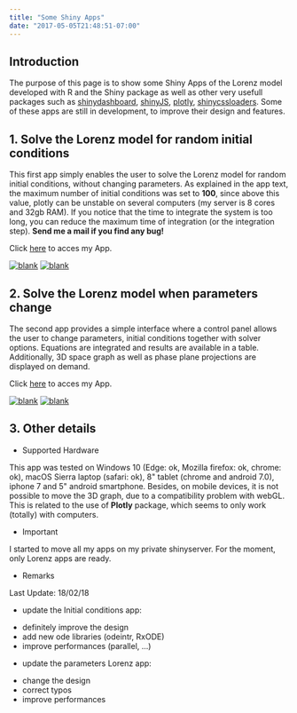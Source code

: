 ```yaml
---
title: "Some Shiny Apps"
date: "2017-05-05T21:48:51-07:00"
---
```


## Introduction

The purpose of this page is to show some Shiny Apps of the Lorenz model developed with R and the Shiny package as well as other very usefull packages such as [shinydashboard](https://rstudio.github.io/shinydashboard/), [shinyJS](https://github.com/daattali/shinyjs), [plotly](https://plot.ly/r/), [shinycssloaders](https://github.com/andrewsali/shinycssloaders). Some of these apps are still in development, to improve their design and features.

## 1. Solve the Lorenz model for random initial conditions

This first app simply enables the user to solve the Lorenz model for random initial conditions, without changing parameters.
As explained in the app text, the maximum number of initial conditions was set to **100**, since above this value, plotly can be unstable on several computers (my server is 8 cores and 32gb RAM). If you notice that the time to integrate the system is too long, you can reduce the maximum time of integration (or the integration step). **Send me a mail if you find any bug!**<br/>



Click [here](http://130.60.24.205/Lorenz_initcond/) to acces my App.

<a href="http://130.60.24.205/Lorenz_initcond/"><img src="images/demo_lorenz_initcond.png" width="auto" height="auto" alt="blank"></a>
<a href="http://130.60.24.205/Lorenz_initcond/"><img src="images/demo_lorenz_initcond_2.png" width="auto" height="auto" alt="blank"></a>

## 2. Solve the Lorenz model when parameters change

The second app provides a simple interface where a control panel allows the user to change parameters, initial conditions together with solver options. Equations are integrated and results are available in a table. Additionally, 3D space graph as well as phase plane projections are displayed on demand.<br/>

Click [here](http://130.60.24.205/Lorenz_parameters/) to acces my App.

<a href="http://130.60.24.205/Lorenz_parameters/"><img src="images/demo_lorenz_parameters_1.png" width="auto" height="auto" alt="blank"></a>
<a href="http://130.60.24.205/Lorenz_parameters/"><img src="images/demo_lorenz_parameters_2.png" width="auto" height="auto" alt="blank"></a>

## 3. Other details

* Supported Hardware

This app was tested on Windows 10 (Edge: ok, Mozilla firefox: ok, chrome: ok), macOS Sierra laptop (safari: ok), 8" tablet (chrome and android 7.0), iphone 7 and 5" android smartphone. Besides, on mobile devices, it is not possible to move the 3D graph, due to a compatibility problem with webGL. This is related to the use of **Plotly** package, which seems to only work (totally) with computers.

  * Important

I started to move all my apps on my private shinyserver. For the moment, only Lorenz apps are ready.

 * Remarks
 
 Last Update: 18/02/18 
 + update the Initial conditions app:
  - definitely improve the design
  - add new ode libraries (odeintr, RxODE)
  - improve performances (parallel, ...)
  
 + update the parameters Lorenz app:
  - change the design
  - correct typos
  - improve performances

<!--### How to include a video

{{< youtube w7Ft2ymGmfc >}}

### Include an image

{{< figure src="/media/lorenz_plot.png" title="Some Trajectories" >}} -->

